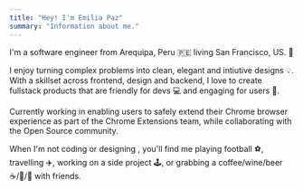 ```yaml
---
title: "Hey! I'm Emilia Paz"
summary: "Information about me."
---
```


I'm a software engineer from Arequipa, Peru 🇵🇪 living San Francisco, US. 📍

I enjoy turning complex problems into clean, elegant and intiutive designs 💡. With a skillset across frontend, design and backend, I love to create fullstack products that are friendly for devs 💻 and engaging for users 🤟.

Currently working in enabling users to safely extend their Chrome browser experience as part of the Chrome Extensions team, while collaborating with the Open Source community.

When I'm not coding or designing , you'll find me playing football ⚽, travelling ✈️, working on a side project 🕹️, or grabbing a coffee/wine/beer ☕/🍷/🍺 with friends.
